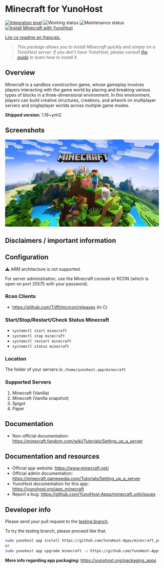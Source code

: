 <!--
N.B.: This README was automatically generated by https://github.com/YunoHost/apps/tree/master/tools/README-generator
It shall NOT be edited by hand.
-->

# Minecraft for YunoHost

[![Integration level](https://dash.yunohost.org/integration/minecraft.svg)](https://dash.yunohost.org/appci/app/minecraft) ![Working status](https://ci-apps.yunohost.org/ci/badges/minecraft.status.svg) ![Maintenance status](https://ci-apps.yunohost.org/ci/badges/minecraft.maintain.svg)  
[![Install Minecraft with YunoHost](https://install-app.yunohost.org/install-with-yunohost.svg)](https://install-app.yunohost.org/?app=minecraft)

*[Lire ce readme en français.](./README_fr.md)*

> *This package allows you to install Minecraft quickly and simply on a YunoHost server.
If you don't have YunoHost, please consult [the guide](https://yunohost.org/#/install) to learn how to install it.*

## Overview

Minecraft is a sandbox construction game, whose gameplay involves players interacting with the game world by placing and breaking various types of blocks in a three-dimensional environment. In this environment, players can build creative structures, creations, and artwork on multiplayer servers and singleplayer worlds across multiple game modes. 


**Shipped version:** 1.19~ynh2

## Screenshots

![Screenshot of Minecraft](./doc/screenshots/image.jpg)

## Disclaimers / important information

## Configuration

:warning: ARM architecture is not supported.

For server administration, use the Minecraft console or RCON (which is open on port 25575 with your password).

### Rcon Clients

- https://github.com/Tiiffi/mcrcon/releases (in C)

### Start/Stop/Restart/Check Status Minecraft

- ```systemctl start minecraft```
- ```systemctl stop minecraft```
- ```systemctl restart minecraft```
- ```systemctl status minecraft```

### Location

The folder of your servers is: `/home/yunohost.app/minecraft`

### Supported Servers
 
1. Minecraft (Vanilla)
2. Minecraft (Vanilla snapshot)
3. Spigot
5. Paper
 
## Documentation

 * Non-official documentation: https://minecraft.fandom.com/wiki/Tutorials/Setting_up_a_server


## Documentation and resources

* Official app website: <https://www.minecraft.net/>
* Official admin documentation: <https://minecraft.gamepedia.com/Tutorials/Setting_up_a_server>
* YunoHost documentation for this app: <https://yunohost.org/app_minecraft>
* Report a bug: <https://github.com/YunoHost-Apps/minecraft_ynh/issues>

## Developer info

Please send your pull request to the [testing branch](https://github.com/YunoHost-Apps/minecraft_ynh/tree/testing).

To try the testing branch, please proceed like that.

``` bash
sudo yunohost app install https://github.com/YunoHost-Apps/minecraft_ynh/tree/testing --debug
or
sudo yunohost app upgrade minecraft -u https://github.com/YunoHost-Apps/minecraft_ynh/tree/testing --debug
```

**More info regarding app packaging:** <https://yunohost.org/packaging_apps>
